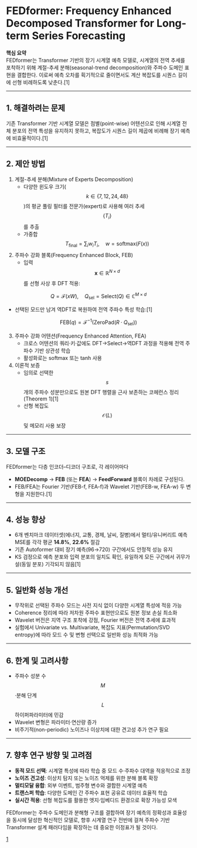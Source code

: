 # FEDformer: Frequency Enhanced Decomposed Transformer for Long-term Series Forecasting

**핵심 요약**  
FEDformer는 Transformer 기반의 장기 시계열 예측 모델로, 시계열의 전역 추세를 포착하기 위해 계절-추세 분해(seasonal-trend decomposition)와 주파수 도메인 표현을 결합한다. 이로써 예측 오차를 획기적으로 줄이면서도 계산 복잡도를 시퀀스 길이에 선형 비례하도록 낮춘다.[1]

***

## 1. 해결하려는 문제  
기존 Transformer 기반 시계열 모델은 점별(point-wise) 어텐션으로 인해 시계열 전체 분포의 전역 특성을 유지하지 못하고, 복잡도가 시퀀스 길이 제곱에 비례해 장기 예측에 비효율적이다.[1]

***

## 2. 제안 방법  
1) 계절-추세 분해(Mixture of Experts Decomposition)  
   - 다양한 윈도우 크기($$k\in\{7,12,24,48\}$$)의 평균 풀링 필터를 전문가(expert)로 사용해 여러 추세 $$\{T_i\}$$를 추출  
   - 가중합 $$\displaystyle T_{\text{final}} = \sum_i w_i T_i,\quad w=\mathrm{softmax}(F(x))$$  
2) 주파수 강화 블록(Frequency Enhanced Block, FEB)  
   - 입력 $$\mathbf{x}\in\mathbb{R}^{N\times d}$$를 선형 사상 후 DFT 적용:  

$$
       Q = \mathcal{F}(xW),\quad Q_{\text{sel}} = \mathrm{Select}(Q)\in\mathbb{C}^{M\times d}
     $$  
   
   - 선택된 모드만 남겨 역DFT로 복원하여 전역 주파수 특성 학습:[1]

$$
       \mathrm{FEB}(q)=\mathcal{F}^{-1}\bigl(\mathrm{ZeroPad}(R\cdot Q_{\text{sel}})\bigr)
     $$  

3) 주파수 강화 어텐션(Frequency Enhanced Attention, FEA)  
   - 크로스 어텐션의 쿼리·키·값에도 DFT→Select→역DFT 과정을 적용해 전역 주파수 기반 상관성 학습  
   - 활성화로는 softmax 또는 tanh 사용  
4) 이론적 보증  
   - 임의로 선택한 $$s$$개의 주파수 성분만으로도 원본 DFT 행렬을 근사 보존하는 코헤런스 정리(Theorem 1)[1]
   - 선형 복잡도 $$\mathcal{O}(L)$$ 및 메모리 사용 보장  

***

## 3. 모델 구조  
FEDformer는 다층 인코더–디코더 구조로, 각 레이어마다  
- **MOEDecomp** → **FEB** (또는 **FEA**) → **FeedForward** 블록이 차례로 구성된다.  
- FEB/FEA는 Fourier 기반(FEB-f, FEA-f)과 Wavelet 기반(FEB-w, FEA-w) 두 변형을 지원한다.[1]

***

## 4. 성능 향상  
- 6개 벤치마크 데이터셋(에너지, 교통, 경제, 날씨, 질병)에서 멀티/유니버리트 예측 MSE를 각각 평균 **14.8%**, **22.6%** 절감  
- 기존 Autoformer 대비 장기 예측(96→720) 구간에서도 안정적 성능 유지  
- KS 검정으로 예측 분포와 입력 분포의 일치도 확인, 유일하게 모든 구간에서 귀무가설(동일 분포) 기각되지 않음[1]

***

## 5. 일반화 성능 개선  
- 무작위로 선택된 주파수 모드는 사전 지식 없이 다양한 시계열 특성에 적응 가능  
- Coherence 정리에 따라 저차원 주파수 표현만으로도 원본 정보 손실 최소화  
- Wavelet 버전은 지역 구조 포착에 강점, Fourier 버전은 전역 추세에 효과적  
- 실험에서 Univariate vs. Multivariate, 복잡도 지표(Permutation/SVD entropy)에 따라 모드 수 및 변형 선택으로 일반화 성능 최적화 가능  

***

## 6. 한계 및 고려사항  
- 주파수 성분 수 $$M$$·분해 단계 $$L$$ 하이퍼파라미터에 민감  
- Wavelet 변형은 파라미터·연산량 증가  
- 비주기적(non-periodic) 노이즈나 이상치에 대한 견고성 추가 연구 필요  

***

## 7. 향후 연구 방향 및 고려점  
- **동적 모드 선택**: 시계열 특성에 따라 학습 중 모드 수·주파수 대역을 적응적으로 조정  
- **노이즈 견고성**: 이상치 탐지 또는 노이즈 억제를 위한 분해 블록 확장  
- **멀티모달 융합**: 외부 이벤트, 범주형 변수와 결합한 시계열 예측  
- **트랜스퍼 학습**: 다양한 도메인 간 주파수 표현 공유로 데이터 효율적 학습  
- **실시간 적용**: 선형 복잡도를 활용한 엣지·임베디드 환경으로 확장 가능성 모색  

FEDformer는 주파수 도메인과 분해형 구조를 결합하여 장기 예측의 정확성과 효율성을 동시에 달성한 혁신적인 모델로, 향후 시계열 연구 전반에 걸쳐 주파수 기반 Transformer 설계 패러다임을 확장하는 데 중요한 이정표가 될 것이다.

[1](https://ppl-ai-file-upload.s3.amazonaws.com/web/direct-files/attachments/22370781/8ec88810-79a6-44f4-890d-65185c51153d/2201.12740v3.pdf)
